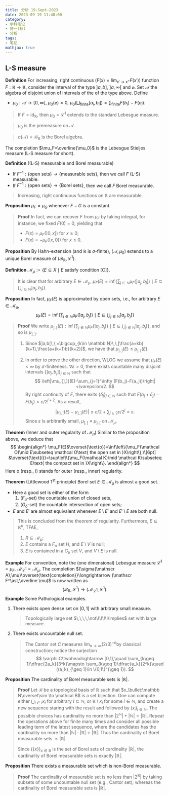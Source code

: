 ```yaml
---
title: 分析 19-Sept-2023
date: 2023-09-19 11:40:00
category: 
- 学科笔记
- 博一(秋)
- 分析
tags: 
- 笔记
mathjax: true
---
```


## L-S measure

**Definition** For increasing, right continuous ($F(x)=\lim_{x'\to x^+}F(x')$) function $F:\mathbb R\to \mathbb R$, consider the interval of the type $]a,b]$, $]a,\infty[$ and $\varnothing$. Set $\mathscr A$ the algebra of disjoint union of intervals of the of the type above. Define

* $\mu_0:\mathscr A\to [0,\infty]$, $\mu_0(\varnothing)=0$, $\mu_0(\bigsqcup_{\text{finite}}]a_i,b_i])=\sum_{\text{finite}} F(b_i)-F(a_i)$. 

> If $F=\mathrm{id}_{\mathbb R}$, then $\mu_0=\mathscr L^1$ extends to the standard Lebesgue measure. 

> $\mu_0$ is the premeasure on $\mathscr A$. 

> $\sigma(\mathscr A)=\mathscr B_{\mathbb R}$ is the Borel algebra. 

The completion $\mu_F=\overline{\mu_0}$ is the Lebesgue Stieljes measure (L-S measure for short). 

**Definition** ((L-S) measurable and Borel measurable)

* If $F^{-1}:\{\text{open sets}\}\to \{\text{measurable sets}\}$, then we call $F$ (L-S) measurable. 
* If $F^{-1}:\{\text{open sets}\}\to \{\text{Borel sets}\}$, then we call $F$ Borel measurable. 

> Increasing, right continuous functions on $\mathbb R$ are measurable. 

**Proposition** $\mu_F=\mu_G$ whenever $F-G$ is a constant. 

> **Proof** In fact, we can recover $F$ from $\mu_F$ by taking integral, for instance, we fixed $F(0)=0$, yielding that
>
> * $F(x)=\mu_F(]0,x])$ for $x\geq 0$;
> * $F(x)=-\mu_F(]x,0])$ for $x\leq 0$. 

**Proposition** By Hahn-extension (and $\mathbb R$ is $\sigma$-finite), $(\mathscr A,\mu_0)$ extends to a unique Borel measure of $(\mathscr B_{\mathbb R},\mathscr L^1)$. 

**Definition** $\mathscr M_\mu:=\{E\subseteq X\mid E\text{ satisfy condition [C]}\}$. 

> It is clear that for arbitrary $E\in \mathscr M_\mu$, $\mu_F(E)=\inf\left\{\sum_{j\in \mathbb N} \mu_F(]a_j,b_j])\mid E\subseteq \bigcup_{j\in \mathbb N}]a_j,b_j]\right\}$. 

**Proposition** In fact, $\mu_F(E)$ is approximated by open sets, i.e., for arbitrary $E\in \mathscr M_\mu$, 
$$
\mu_F(E)=\inf\left\{\sum_{j\in \mathbb N} \mu_F(]a_j,b_j[)\mid E\subseteq \bigcup_{j\in \mathbb N}]a_j,b_j[\right\}
$$

> **Proof** We write $\mu_{],[}(E):\inf\left\{\sum_{j\in \mathbb N} \mu_F(]a_j,b_j[)\mid E\subseteq \bigcup_{j\in \mathbb N}]a_j,b_j[\right\}$, and so is $\mu_{],]}$. 
>
> 1. Since $]a,b[\,\,=\bigcup_{k\in \mathbb N}\,\,]\frac{a+kb}{k+1},\frac{a+(k+1)b}{k+2}]$, we have that $\mu_{],]}(E)\leq \mu_{],[}(E)$. 
>
> 2. In order to prove the other direction, WLOG we assume that $\mu_F(E)<\infty$ by $\sigma$-finiteness. $\forall \varepsilon>0$, there exists  countable many disjoint intervals $\{]a_j,b_j]\}_{j\in \mathbb N}$ such that 
>    $$
>    \left|\mu_{],]}(E)-\sum_{j=1}^\infty (F(b_j)-F(a_j))\right|<\varepsilon/2.
>    $$
>    By right continuity of $F$, there exits $\{\delta_j\}_{j\in \mathbb N}$ such that $F(b_j+\delta_j)-F(b_j)<\varepsilon/2^{j+2}$. As a result, 
>    $$
>    |\mu_{],[}(E)- \mu_{],]}(E)|\leq \varepsilon/2+\sum_{j\geq 2}\varepsilon/2^j=\varepsilon.
>    $$
>     Since $\varepsilon$ is arbitrarily small, $\mu_{],]}\equiv \mu_{],[}$ on $\mathscr M_\mu$. 

**Theorem** (Inner and outer regularity of $\mathscr M_\mu$) Similar to the proposition above, we deduce that
$$
\begin{align*}
\mu_F(E)&\overset{\text{o}}=\inf\left\{\mu_F(\mathcal O)\mid E\subseteq \mathcal O\text{ the open set in }X\right\},\\[6pt]
&\overset{\text{i}}=\sup\left\{\mu_F(\mathcal K)\mid \mathcal K\subseteq E\text{ the compact set in }X\right\}.
\end{align*}
$$
Here o (resp., i) stands for outer (resp., inner) regularity. 

**Theorem** (Littlewood $1^\mathrm{st}$ principle) Borel set $E\in \mathscr M_\mu$ is almost a good set.

* Here a good set is either of the form
  1. ($F_\sigma$-set) the countable union of closed sets,
  2. ($G_\delta$-set) the countable intersection of open sets;
* $E$ and $E'$ are almost equivalent whenever $E\setminus E'$ and $E'\setminus E$ are both null. 

> This is concluded from the theorem of regularity. Furthermore, $E\subseteq \mathbb R^n$, TFAE, 
>
> 1. $R\subseteq \mathscr M_\mu$​;
> 2. $E$ contains a $F_\sigma$ set $H$, and $E\setminus V$ is null; 
> 3. $E$ is contained in a $G_\delta$ set $V$, and $V\setminus E$ is null.

**Example** For convention, note the (one dimensional) Lebesgue measure $\mathscr L^1=\mu_F$, $\mathscr M_{\mathscr L^1}=\mathscr M_\mu$. The completion $(\sigma(\mathscr A),\mu)\overset{\text{completion}}\longrightarrow (\mathscr F^\ast,\overline \mu)$​ is now written as 
$$
(\mathscr B_{\mathbb R},\mathscr L^1)\longrightarrow (\mathscr M_{\mathscr L^1},\mathscr L^1). 
$$
**Example** Some Pathological examples. 

1. There exists open dense set on $[0,1]$ with arbitrary small measure. 

   > Topologically large set $\,\,\,\,\not\!\!\!\!\implies$ set with large measure. 

2. There exists uncountable null set.

   > The Cantor set $C$ measures $\lim_{n\to\infty}(2/3)^{-n}$​ by classical construction; notice the surjection
   > $$
   > \varphi:C\twoheadrightarrow [0,1],\quad \sum_{k\geq 1}\dfrac{2a_k}{3^k}\mapsto  \sum_{k\geq 1}\dfrac{a_k}{2^k}\quad ((a_k)_{\geq 1}\in \{0,1\}^{\geq 1}).
   > $$

**Proposition** The cardinality of Borel measurable sets is $|\mathbb R|$. 

> **Proof** Let $\mathcal B$ be a topological basis of $\mathbb R$ such that $x_\bullet:\mathbb N\overset\sim \to \mathcal B$ is a set bijection. One can compute either $\bigcup_{i\in I}x_i$ for arbitrary $I\subseteq \mathbb N$, or $\mathbb R\setminus x_i$ for some $i\in \mathbb N$, and create a new sequence staring with the result and followed by $(x_i)_{i\in \mathbb N}$. The possible choices has cardinality no more than $|2^\mathbb N|+|\mathbb N|=|\mathbb R|$. Repeat the operations above for finite many times and consider all possible leading term of the latest sequence, where the candidates has the cardinality no more than $|\mathbb N|\cdot |\mathbb R|=|\mathbb R|$. Thus the cardinality of Borel measurable sets $\leq |\mathbb R|$. 
>
> Since $\{\{x\}\}_{x\in \mathbb R}$ is the set of Borel sets of cardinality $|\mathbb R|$, the cardinality of Borel measurable sets is exactly $|\mathbb R|$. 

**Proposition** There exists a measurable set which is non-Borel measurable.

> **Proof** The cardinality of measurable set is no less than $|2^\mathbb R|$ by taking subsets of some uncountable null set (e.g., Cantor set); whereas the cardinality of Borel measurable sets is $|\mathbb R|$. 

